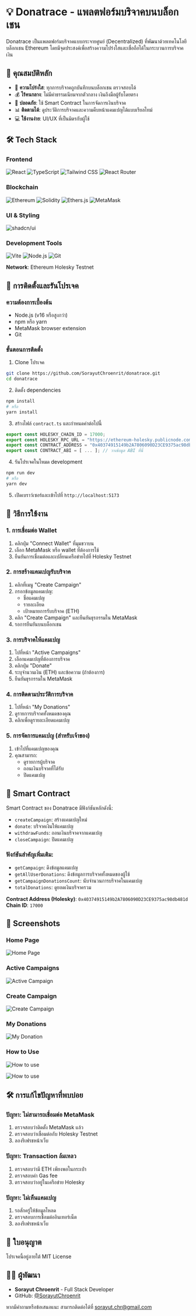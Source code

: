 # 💡 Donatrace - แพลตฟอร์มบริจาคบนบล็อกเชน

Donatrace เป็นแพลตฟอร์มบริจาคแบบกระจายศูนย์ (Decentralized) ที่พัฒนาด้วยเทคโนโลยีบล็อกเชน Ethereum โดยมีจุดประสงค์เพื่อสร้างความโปร่งใสและเชื่อถือได้ในกระบวนการบริจาคเงิน

## 🌟 คุณสมบัติหลัก

- 🔗 **ความโปร่งใส**: ทุกการบริจาคถูกบันทึกบนบล็อกเชน ตรวจสอบได้
- 💰 **ไร้คนกลาง**: ไม่มีค่าธรรมเนียมจากตัวกลาง เงินถึงมือผู้รับโดยตรง
- 🔐 **ปลอดภัย**: ใช้ Smart Contract ในการจัดการเงินบริจาค
- 📊 **ติดตามได้**: ดูประวัติการบริจาคและความคืบหน้าแคมเปญได้แบบเรียลไทม์
- 💻 **ใช้งานง่าย**: UI/UX ที่เป็นมิตรกับผู้ใช้

## 🛠️ Tech Stack

### Frontend

![React](https://img.shields.io/badge/React-61DAFB?style=for-the-badge&logo=react&logoColor=black)
![TypeScript](https://img.shields.io/badge/TypeScript-3178C6?style=for-the-badge&logo=typescript&logoColor=white)
![Tailwind CSS](https://img.shields.io/badge/Tailwind_CSS-38B2AC?style=for-the-badge&logo=tailwind-css&logoColor=white)
![React Router](https://img.shields.io/badge/React_Router-CA4245?style=for-the-badge&logo=react-router&logoColor=white)

### Blockchain

![Ethereum](https://img.shields.io/badge/Ethereum-3C3C3D?style=for-the-badge&logo=ethereum&logoColor=white)
![Solidity](https://img.shields.io/badge/Solidity-363636?style=for-the-badge&logo=solidity&logoColor=white)
![Ethers.js](https://img.shields.io/badge/Ethers.js-2535A0?style=for-the-badge&logo=ethereum&logoColor=white)
![MetaMask](https://img.shields.io/badge/MetaMask-F6851B?style=for-the-badge&logo=metamask&logoColor=white)

### UI & Styling

![shadcn/ui](https://img.shields.io/badge/shadcn%2Fui-000000?style=for-the-badge&logo=shadcnui&logoColor=white)

### Development Tools

![Vite](https://img.shields.io/badge/Vite-646CFF?style=for-the-badge&logo=vite&logoColor=white)
![Node.js](https://img.shields.io/badge/Node.js-339933?style=for-the-badge&logo=node.js&logoColor=white)
![Git](https://img.shields.io/badge/Git-F05032?style=for-the-badge&logo=git&logoColor=white)

**Network**: Ethereum Holesky Testnet

## 🚀 การติดตั้งและรันโปรเจค

### ความต้องการเบื้องต้น

- Node.js (v16 หรือสูงกว่า)
- npm หรือ yarn
- MetaMask browser extension
- Git

### ขั้นตอนการติดตั้ง

1. Clone โปรเจค

```bash
git clone https://github.com/SorayutChroenrit/donatrace.git
cd donatrace
```

2. ติดตั้ง dependencies

```bash
npm install
# หรือ
yarn install
```

3. สร้างไฟล์ `contract.ts` และกำหนดค่าต่อไปนี้

```typescript
export const HOLESKY_CHAIN_ID = 17000;
export const HOLESKY_RPC_URL = "https://ethereum-holesky.publicnode.com/";
export const CONTRACT_ADDRESS = "0x40374915149b2A7806090D23CE9375ac98db481d";
export const CONTRACT_ABI = [ ... ]; // วางข้อมูล ABI ที่นี่
```

4. รันโปรเจคในโหมด development

```bash
npm run dev
# หรือ
yarn dev
```

5. เปิดเบราว์เซอร์และเข้าไปที่ `http://localhost:5173`

## 🤝 วิธีการใช้งาน

### 1. การเชื่อมต่อ Wallet

1. คลิกปุ่ม "Connect Wallet" ที่มุมขวาบน
2. เลือก MetaMask หรือ wallet ที่ต้องการใช้
3. ยืนยันการเชื่อมต่อและเปลี่ยนเครือข่ายไปที่ Holesky Testnet

### 2. การสร้างแคมเปญรับบริจาค

1. คลิกที่เมนู "Create Campaign"
2. กรอกข้อมูลแคมเปญ:
   - ชื่อแคมเปญ
   - รายละเอียด
   - เป้าหมายการรับบริจาค (ETH)
3. คลิก "Create Campaign" และยืนยันธุรกรรมใน MetaMask
4. รอการยืนยันบนบล็อกเชน

### 3. การบริจาคให้แคมเปญ

1. ไปที่หน้า "Active Campaigns"
2. เลือกแคมเปญที่ต้องการบริจาค
3. คลิกปุ่ม "Donate"
4. ระบุจำนวนเงิน (ETH) และข้อความ (ถ้าต้องการ)
5. ยืนยันธุรกรรมใน MetaMask

### 4. การติดตามประวัติการบริจาค

1. ไปที่หน้า "My Donations"
2. ดูรายการบริจาคทั้งหมดของคุณ
3. คลิกเพื่อดูรายละเอียดแคมเปญ

### 5. การจัดการแคมเปญ (สำหรับเจ้าของ)

1. เข้าไปที่แคมเปญของคุณ
2. คุณสามารถ:
   - ดูรายการผู้บริจาค
   - ถอนเงินบริจาคที่ได้รับ
   - ปิดแคมเปญ

## 📜 Smart Contract

Smart Contract ของ Donatrace มีฟังก์ชันหลักดังนี้:

- `createCampaign`: สร้างแคมเปญใหม่
- `donate`: บริจาคเงินให้แคมเปญ
- `withdrawFunds`: ถอนเงินบริจาคจากแคมเปญ
- `closeCampaign`: ปิดแคมเปญ

### ฟังก์ชันสำคัญเพิ่มเติม:

- `getCampaign`: ดึงข้อมูลแคมเปญ
- `getAllUserDonations`: ดึงข้อมูลการบริจาคทั้งหมดของผู้ใช้
- `getCampaignDonationsCount`: นับจำนวนการบริจาคในแคมเปญ
- `totalDonations`: ดูยอดเงินบริจาครวม

**Contract Address (Holesky)**: `0x40374915149b2A7806090D23CE9375ac98db481d`  
**Chain ID**: `17000`

## 📸 Screenshots

### Home Page

![Home Page](https://res.cloudinary.com/dn0nkvay2/image/upload/v1745740604/Screenshot_2568-04-27_at_12.55.33_j424uc.png)

### Active Campaigns

![Active Campaign](https://res.cloudinary.com/dn0nkvay2/image/upload/v1745740695/Screenshot_2568-04-27_at_13.23.33_ssmlss.png)

### Create Campaign

![Create Campaign](https://res.cloudinary.com/dn0nkvay2/image/upload/v1745740694/Screenshot_2568-04-27_at_13.23.56_dinqw8.png)

### My Donations

![My Donation](https://res.cloudinary.com/dn0nkvay2/image/upload/v1745740694/Screenshot_2568-04-27_at_13.24.17_zommly.png)

### How to Use

![How to use](https://res.cloudinary.com/dn0nkvay2/image/upload/v1745740674/Screenshot_2568-04-27_at_13.24.35_pazbib.png)

![How to use](https://res.cloudinary.com/dn0nkvay2/image/upload/v1745740957/Screenshot_2568-04-27_at_15.02.20_yhnd4h.png)

## 🛠️ การแก้ไขปัญหาที่พบบ่อย

### ปัญหา: ไม่สามารถเชื่อมต่อ MetaMask

1. ตรวจสอบว่าติดตั้ง MetaMask แล้ว
2. ตรวจสอบว่าเชื่อมต่อกับ Holesky Testnet
3. ลองรีเฟรชหน้าเว็บ

### ปัญหา: Transaction ล้มเหลว

1. ตรวจสอบว่ามี ETH เพียงพอในกระเป๋า
2. ตรวจสอบค่า Gas fee
3. ตรวจสอบว่าอยู่ในเครือข่าย Holesky

### ปัญหา: ไม่เห็นแคมเปญ

1. รอสักครู่ให้ข้อมูลโหลด
2. ตรวจสอบการเชื่อมต่ออินเทอร์เน็ต
3. ลองรีเฟรชหน้าเว็บ

## 📄 ใบอนุญาต

โปรเจคนี้อยู่ภายใต้ MIT License

## 👨‍💻 ผู้พัฒนา

- **Sorayut Chroenrit** - Full Stack Developer
- GitHub: [@SorayutChroenrit](https://github.com/SorayutChroenrit)

หากมีคำถามหรือข้อเสนอแนะ สามารถติดต่อได้ที่ [sorayut.chr@gmail.com](mailto:sorayut.chr@gmail.com)
